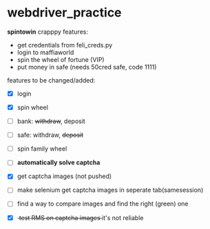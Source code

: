 # webdriver_practice

**spintowin** crapppy features:

- get credentials from feli_creds.py
- login to maffiaworld
- spin the wheel of fortune (VIP)
- put money in safe (needs 50cred safe, code 1111)

features to be changed/added:

- [x] login
- [x] spin wheel
- [ ] bank: <del>withdraw</del>, deposit
- [ ] safe: withdraw, <del>deposit</del>
- [ ] spin family wheel
- [ ] **automatically solve captcha**
- [x] get captcha images (not pushed)
- [ ] make selenium get captcha images in seperate tab(samesession)
- [ ] find a way to compare images and find the right (green) one
- [x] <del> test RMS on captcha images </del> it's not reliable


